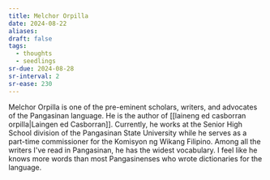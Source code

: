 ```yaml
---
title: Melchor Orpilla
date: 2024-08-22
aliases: 
draft: false
tags:
  - thoughts
  - seedlings
sr-due: 2024-08-28
sr-interval: 2
sr-ease: 230
---
```

Melchor Orpilla is one of the pre-eminent scholars, writers, and advocates of the Pangasinan language. He is the author of [[laineng ed casborran orpilla|Laingen ed Casborran]]. Currently, he works at the Senior High School division of the Pangasinan State University while he serves as a part-time commissioner for the Komisyon ng Wikang Filipino. Among all the writers I've read in Pangasinan, he has the widest vocabulary. I feel like he knows more words than most Pangasinenses who wrote dictionaries for the language.